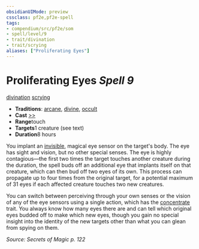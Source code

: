 ```yaml
---
obsidianUIMode: preview
cssclass: pf2e,pf2e-spell
tags:
- compendium/src/pf2e/som
- spell/level/9
- trait/divination
- trait/scrying
aliases: ["Proliferating Eyes"]
---
```

# Proliferating Eyes *Spell 9*   
[divination](rules/traits/divination.md)  [scrying](rules/traits/scrying.md)  

- **Traditions**: [arcane](rules/traits/arcane.md), [divine](rules/traits/divine.md), [occult](rules/traits/occult.md)
- **Cast** [>>](rules/core-rulebook/chapter-9-playing-the-game.md#Actions "Two-Action") 
- **Range**touch
- **Targets**1 creature (see text)
- **Duration**8 hours

You implant an [invisible](rules/conditions.md#Invisible), magical eye sensor on the target's body. The eye has sight and vision, but no other special senses. The eye is highly contagious—the first two times the target touches another creature during the duration, the spell buds off an additional eye that implants itself on that creature, which can then bud off two eyes of its own. This process can propagate up to four times from the original target, for a potential maximum of 31 eyes if each affected creature touches two new creatures.

You can switch between perceiving through your own senses or the vision of any of the eye sensors using a single action, which has the [concentrate](rules/traits/concentrate.md) trait. You always know how many eyes there are and can tell which original eyes budded off to make which new eyes, though you gain no special insight into the identity of the new targets other than what you can glean from spying on them.

*Source: Secrets of Magic p. 122*
